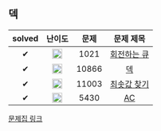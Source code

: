 ## 덱

| solved | 난이도 | 문제 | 문제 제목 |
| :--: | :--: | :--: | :--: |
| ✔ | <img src="https://static.solved.ac/tier_small/8.svg" alt="S3" class="css-1vnxcg0" width=20 height=20 align=center > | 1021 | [회전하는 큐](https://www.acmicpc.net/problem/1021) |
| ✔ | <img src="https://static.solved.ac/tier_small/7.svg" alt="S4" class="css-1vnxcg0" width=20 height=20 align=center > | 10866 | [덱](https://www.acmicpc.net/problem/10866) |
| ✔ | <img src="https://static.solved.ac/tier_small/16.svg" alt="P5" class="css-1vnxcg0" width=20 height=20 align=center > | 11003 | [최솟값 찾기](https://www.acmicpc.net/problem/11003) |
| ✔ | <img src="https://static.solved.ac/tier_small/11.svg" alt="G5" class="css-1vnxcg0" width=20 height=20 align=center > | 5430 | [AC](https://www.acmicpc.net/problem/5430) |

[문제집 링크](https://www.acmicpc.net/workbook/view/7311)

<!-- 티어 표시 이미지 출처: https://help.solved.ac/ko/stats/ac-rating -->
